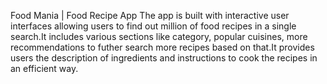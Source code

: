 Food Mania | Food Recipe App
The app is built with interactive user interfaces allowing users to find out million of food recipes in a single search.It includes various sections like category, popular cuisines, more recommendations to futher search more recipes based on that.It provides users the description of ingredients and instructions to cook the recipes in an efficient way.
